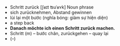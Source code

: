 - Schritt zurück	[ʃʁɪt ʦuˈʁʏk]	Noun phrase	
- sich zurücknehmen, Abstand gewinnen
- lùi lại một bước (nghĩa bóng: giảm sự hiện diện)
- a step back
- **Danach möchte ich einen Schritt zurück machen.**
- Schritt (m) – bước chân, zurückgehen – quay lại	
- (–)